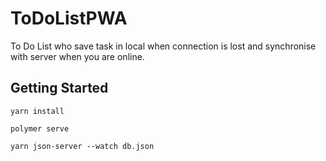 # ToDoListPWA

To Do List who save task in local when connection is lost and synchronise with server when you are online.

## Getting Started

```yarn install```

```polymer serve```

```yarn json-server --watch db.json```

